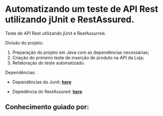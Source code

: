 # Automatizando um teste de API Rest utilizando jUnit e RestAssured.
Teste de API Rest utilizando jUnit e RestAssurred.



Divisão do projeto:

1) Preparação do projeto em Java com as dependências necessárias;
2) Criação do primeiro teste de inserção de produto na API da Loja;
3) Refatoração do teste automatizado.

Dependências:

- Dependências do Junit: 
  **[here](https://mvnrepository.com/artifact/org.junit.jupiter/junit-jupiter-api/5.8.0-M1)**

- Depedência do RestAssured:
**[here](https://mvnrepository.com/artifact/io.rest-assured/rest-assured/4.4.0)**

## Conhecimento guiado por: <a name="author"></a>

